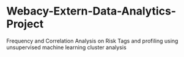 # Webacy-Extern-Data-Analytics-Project
Frequency and Correlation Analysis on Risk Tags and profiling using unsupervised machine learning cluster analysis
